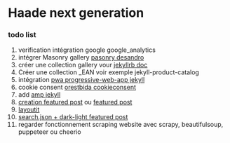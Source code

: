 # Haade next generation

### todo list

1. verification intégration google google_analytics
2. intégrer Masonry gallery [pasonry desandro](https://masonry.desandro.com)
3. créer une collection gallery vour [jekyllrb doc](https://jekyllrb.com/docs/collections/)
4. Créer une collection _EAN voir exemple jekyll-product-catalog
5. intégration [pwa progressive-web-app jekyll](https://github.com/lavas-project/jekyll-pwa)
6. cookie consent [ orestbida cookieconsent](https://github.com/orestbida/cookieconsent)
7. add [amp jekyll](https://github.com/juusaw/amp-jekyll)
8. [creation featured post](https://talk.jekyllrb.com/t/featured-post-or-popular-post/5157) ou [featured post](https://talk.jekyllrb.com/t/featured-post-or-popular-post/5157/2)
9. [layoutit](https://www.layoutit.com/)
10. [ search.json + dark-light ](https://jamstackthemes.dev/theme/jekyll-klise/)
[featured post](https://talk.jekyllrb.com/t/featured-post-or-popular-post/5157/2)
11. regarder fonctionnement scraping website avec scrapy, beautifulsoup, puppeteer ou cheerio
